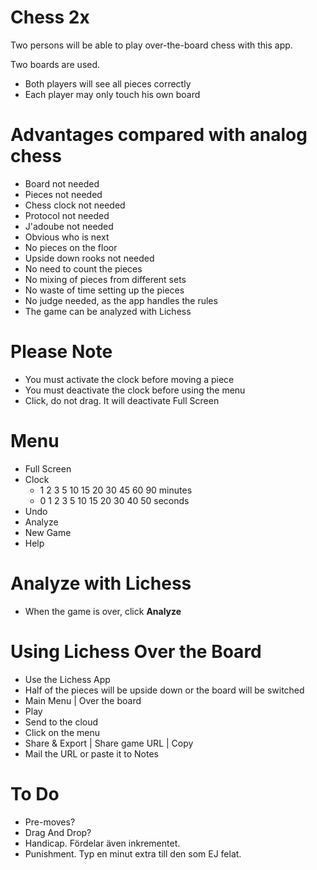 # Chess 2x

Two persons will be able to play over-the-board chess with this app.

Two boards are used.
* Both players will see all pieces correctly
* Each player may only touch his own board

# Advantages compared with analog chess

* Board not needed
* Pieces not needed
* Chess clock not needed
* Protocol not needed
* J'adoube not needed
* Obvious who is next
* No pieces on the floor
* Upside down rooks not needed
* No need to count the pieces
* No mixing of pieces from different sets
* No waste of time setting up the pieces
* No judge needed, as the app handles the rules
* The game can be analyzed with Lichess

# Please Note

* You must activate the clock before moving a piece
* You must deactivate the clock before using the menu
* Click, do not drag. It will deactivate Full Screen

# Menu

* Full Screen
* Clock
	* 1 2 3 5 10 15 20 30 45 60 90 minutes
	* 0 1 2 3  5 10 15 20 30 40 50 seconds
* Undo
* Analyze
* New Game
* Help

# Analyze with Lichess

* When the game is over, click **Analyze**

# Using Lichess Over the Board

* Use the Lichess App
* Half of the pieces will be upside down or the board will be switched
* Main Menu | Over the board
* Play
* Send to the cloud
* Click on the menu
* Share & Export | Share game URL | Copy
* Mail the URL or paste it to Notes

# To Do

* Pre-moves?
* Drag And Drop?
* Handicap. Fördelar även inkrementet.
* Punishment. Typ en minut extra till den som EJ felat.
